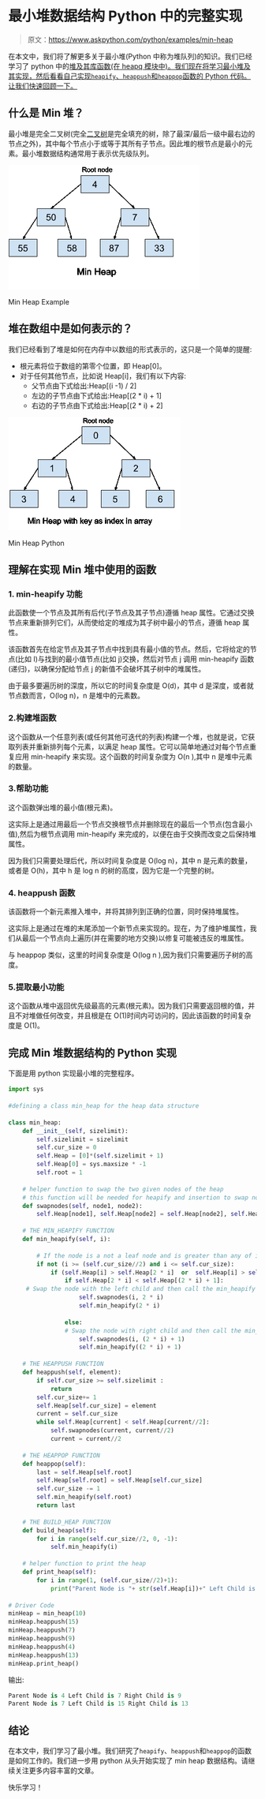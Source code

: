 # 最小堆数据结构 Python 中的完整实现

> 原文：<https://www.askpython.com/python/examples/min-heap>

在本文中，我们将了解更多关于最小堆(Python 中称为堆队列)的知识。我们已经学习了 python 中的[堆及其库函数(在 heapq 模块中)。我们现在将学习最小堆及其实现，然后看看自己实现`heapify`、`heappush`和`heappop`函数的 Python 代码。让我们快速回顾一下。](https://www.askpython.com/python/examples/heaps-in-python)

## **什么是 Min 堆？**

最小堆是完全二叉树(完全[二叉树](https://www.askpython.com/python/examples/binary-tree-implementation)是完全填充的树，除了最深/最后一级中最右边的节点之外)，其中每个节点小于或等于其所有子节点。因此堆的根节点是最小的元素。最小堆数据结构通常用于表示优先级队列。

![Min Heap Python AskPython Content1](img/10bae7804828c514b8f4e52becce96b9.png)

Min Heap Example

## 堆在数组中是如何表示的？

我们已经看到了堆是如何在内存中以数组的形式表示的，这只是一个简单的提醒:

*   根元素将位于数组的第零个位置，即 Heap[0]。
*   对于任何其他节点，比如说 Heap[i]，我们有以下内容:
    *   父节点由下式给出:Heap[(i -1) / 2]
    *   左边的子节点由下式给出:Heap[(2 * i) + 1]
    *   右边的子节点由下式给出:Heap[(2 * i) + 2]

![Min Heap Python AskPython Content21](img/1396ef88f90dd204b7a3a66b13b51a51.png)

Min Heap Python

## 理解在实现 Min 堆中使用的函数

### 1. **min-heapify** **功能**

此函数使一个节点及其所有后代(子节点及其子节点)遵循 heap 属性。它通过交换节点来重新排列它们，从而使给定的堆成为其子树中最小的节点，遵循 heap 属性。

该函数首先在给定节点及其子节点中找到具有最小值的节点。然后，它将给定的节点(比如 I)与找到的最小值节点(比如 j)交换，然后对节点 j 调用 min-heapify 函数(递归)，以确保分配给节点 j 的新值不会破坏其子树中的堆属性。

由于最多要遍历树的深度，所以它的时间复杂度是 O(d)，其中 d 是深度，或者就节点数而言，O(log n)，n 是堆中的元素数。

### 2.**构建堆函数**

这个函数从一个任意列表(或任何其他可迭代的列表)构建一个堆，也就是说，它获取列表并重新排列每个元素，以满足 heap 属性。它可以简单地通过对每个节点重复应用 min-heapify 来实现。这个函数的时间复杂度为 O(n ),其中 n 是堆中元素的数量。

### 3.**帮助功能**

这个函数弹出堆的最小值(根元素)。

这实际上是通过用最后一个节点交换根节点并删除现在的最后一个节点(包含最小值),然后为根节点调用 min-heapify 来完成的，以便在由于交换而改变之后保持堆属性。

因为我们只需要处理后代，所以时间复杂度是 O(log n)，其中 n 是元素的数量，或者是 O(h)，其中 h 是 log n 的树的高度，因为它是一个完整的树。

### 4. **heappush 函数**

该函数将一个新元素推入堆中，并将其排列到正确的位置，同时保持堆属性。

这实际上是通过在堆的末尾添加一个新节点来实现的。现在，为了维护堆属性，我们从最后一个节点向上遍历(并在需要的地方交换)以修复可能被违反的堆属性。

与 heappop 类似，这里的时间复杂度是 O(log n ),因为我们只需要遍历子树的高度。

### 5.**提取最小功能**

这个函数从堆中返回优先级最高的元素(根元素)。因为我们只需要返回根的值，并且不对堆做任何改变，并且根是在 O(1)时间内可访问的，因此该函数的时间复杂度是 O(1)。

## 完成 Min 堆数据结构的 Python 实现

下面是用 python 实现最小堆的完整程序。

```py
import sys

#defining a class min_heap for the heap data structure

class min_heap: 
    def __init__(self, sizelimit):
        self.sizelimit = sizelimit
        self.cur_size = 0
        self.Heap = [0]*(self.sizelimit + 1)
        self.Heap[0] = sys.maxsize * -1
        self.root = 1

    # helper function to swap the two given nodes of the heap
    # this function will be needed for heapify and insertion to swap nodes not in order
    def swapnodes(self, node1, node2):
        self.Heap[node1], self.Heap[node2] = self.Heap[node2], self.Heap[node1]

    # THE MIN_HEAPIFY FUNCTION
    def min_heapify(self, i):

        # If the node is a not a leaf node and is greater than any of its child
        if not (i >= (self.cur_size//2) and i <= self.cur_size):
            if (self.Heap[i] > self.Heap[2 * i]  or  self.Heap[i] > self.Heap[(2 * i) + 1]): 
                if self.Heap[2 * i] < self.Heap[(2 * i) + 1]:
     # Swap the node with the left child and then call the min_heapify function on it
                    self.swapnodes(i, 2 * i)
                    self.min_heapify(2 * i)

                else:
                # Swap the node with right child and then call the min_heapify function on it
                    self.swapnodes(i, (2 * i) + 1)
                    self.min_heapify((2 * i) + 1)

    # THE HEAPPUSH FUNCTION
    def heappush(self, element):
        if self.cur_size >= self.sizelimit :
            return
        self.cur_size+= 1
        self.Heap[self.cur_size] = element 
        current = self.cur_size
        while self.Heap[current] < self.Heap[current//2]:
            self.swapnodes(current, current//2)
            current = current//2

    # THE HEAPPOP FUNCTION
    def heappop(self):
        last = self.Heap[self.root]
        self.Heap[self.root] = self.Heap[self.cur_size]
        self.cur_size -= 1
        self.min_heapify(self.root)
        return last

    # THE BUILD_HEAP FUNCTION
    def build_heap(self): 
        for i in range(self.cur_size//2, 0, -1):
            self.min_heapify(i)

    # helper function to print the heap
    def print_heap(self):
        for i in range(1, (self.cur_size//2)+1):
            print("Parent Node is "+ str(self.Heap[i])+" Left Child is "+ str(self.Heap[2 * i]) +                  " Right Child is "+ str(self.Heap[2 * i + 1]))

# Driver Code
minHeap = min_heap(10)
minHeap.heappush(15)
minHeap.heappush(7)
minHeap.heappush(9)
minHeap.heappush(4)
minHeap.heappush(13)
minHeap.print_heap()

```

输出:

```py
Parent Node is 4 Left Child is 7 Right Child is 9
Parent Node is 7 Left Child is 15 Right Child is 13

```

## 结论

在本文中，我们学习了最小堆。我们研究了`heapify`、`heappush`和`heappop`的函数是如何工作的。我们进一步用 python 从头开始实现了 min heap 数据结构。请继续关注更多内容丰富的文章。

快乐学习！